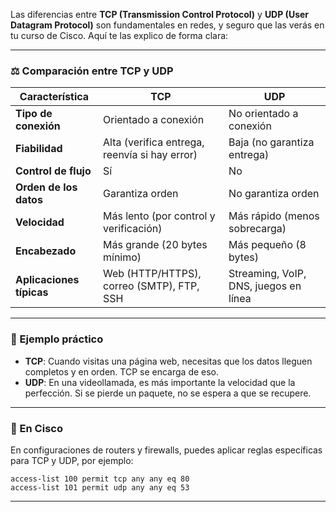 
Las diferencias entre **TCP (Transmission Control Protocol)** y **UDP (User Datagram Protocol)** son fundamentales en redes, y seguro que las verás en tu curso de Cisco. Aquí te las explico de forma clara:

---

### ⚖️ Comparación entre TCP y UDP

|**Característica**|**TCP**|**UDP**|
|---|---|---|
|**Tipo de conexión**|Orientado a conexión|No orientado a conexión|
|**Fiabilidad**|Alta (verifica entrega, reenvía si hay error)|Baja (no garantiza entrega)|
|**Control de flujo**|Sí|No|
|**Orden de los datos**|Garantiza orden|No garantiza orden|
|**Velocidad**|Más lento (por control y verificación)|Más rápido (menos sobrecarga)|
|**Encabezado**|Más grande (20 bytes mínimo)|Más pequeño (8 bytes)|
|**Aplicaciones típicas**|Web (HTTP/HTTPS), correo (SMTP), FTP, SSH|Streaming, VoIP, DNS, juegos en línea|

---

### 🧪 Ejemplo práctico

- **TCP**: Cuando visitas una página web, necesitas que los datos lleguen completos y en orden. TCP se encarga de eso.
- **UDP**: En una videollamada, es más importante la velocidad que la perfección. Si se pierde un paquete, no se espera a que se recupere.

---

### 📘 En Cisco

En configuraciones de routers y firewalls, puedes aplicar reglas específicas para TCP y UDP, por ejemplo:

```Shell
access-list 100 permit tcp any any eq 80
access-list 101 permit udp any any eq 53
```

---

